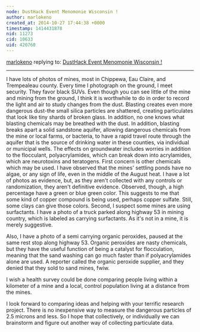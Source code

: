 ```yaml
---
node: DustHack Event Menomonie Wisconsin ! 
author: marlokeno
created_at: 2014-10-27 17:44:38 +0000
timestamp: 1414431878
nid: 11273
cid: 10633
uid: 420760
---
```




[marlokeno](../profile/marlokeno) replying to: [DustHack Event Menomonie Wisconsin ! ](../notes/stevie/10-17-2014/dusthack-event-menomonie-wisconsin)

----
I have lots of photos of mines, most in Chippewa, Eau Claire, and Trempealeau county.
Every time I photograph on the ground, I meet security. They favor black SUVs.
Even though you can see little of the mine and mining from the ground, I think it is worthwhile to do in order to record the light and air to study changes from the dust.
Blasting creates even more dangerous dust-the small silica particles are shattered, creating particulates that look like tiny shards of broken
glass. In addition, no one knows what blasting chemicals may be breathed with the dust.
In addition, blasting breaks apart a solid sandstone aquifer, allowing dangerous chemicals from the mine or local farms, or bacteria, to have a rapid travel route through the aquifer that is the source of drinking water in these counties, via individual or municipal wells.
The effects on groundwater includes worries in addition to the flocculant, polyacrylamides, which can break down into acrylamides, which are neurotoxins and teratogens.
First concern is other chemicals which may be used. I have observed that the mines' settling ponds have no algae, or any sign of life, even in the middle of the August heat. I have a lot of photos as evidence, but, as they aren't collected with any controls or randomization, they aren't definitive evidence.
Observed, though, a high percentage have a green or blue green color.
This suggests to me that some kind of copper compound is being used, perhaps copper sulfate. Still, some clays can give those colors.
Second, I suspect some mines are using surfactants. I have a photo of a truck parked along highway 53 in mining country, which is labeled as carrying surfactants. As it's not in a mine, it is merely suggestive.

Also, I have a photo of a semi carrying organic peroxides, paused at the same rest stop along highway 53. Organic peroxides are nasty chemicals, but they have the useful function of being a catalyst for flocculation, meaning that the sand washing can go much faster than if polyacrylamides alone are used. A reporter called the organic peroxide supplier, and they denied that they sold to sand mines, fwiw.

I wish a health survey could be done comparing people living within a kilometer of a mine and a local, control population living at a distance from the mines.

I look forward to comparing ideas and helping with your terrific research project.
There is no inexpensive way to measure the dangerous particles of 2.5  microns and less. So I hope that collectively, or individually we can brainstorm and figure out another way of collecting particulate data.